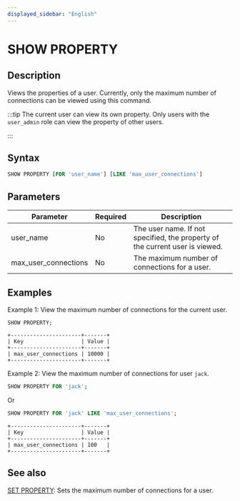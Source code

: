 ```yaml
---
displayed_sidebar: "English"
---
```


# SHOW PROPERTY

## Description

Views the properties of a user. Currently, only the maximum number of connections can be viewed using this command.

:::tip
The current user can view its own property. Only users with the `user_admin` role can view the property of other users.

:::

## Syntax

```SQL
SHOW PROPERTY [FOR 'user_name'] [LIKE 'max_user_connections']
```

## Parameters

| **Parameter**              | **Required** | **Description**                                    |
| -------------------- | -------- | ----------------------------------------- |
| user_name            | No       | The user name. If not specified, the property of the current user is viewed. |
| max_user_connections | No       | The maximum number of connections for a user.      |

## Examples

Example 1: View the maximum number of connections for the current user.

```Plain
SHOW PROPERTY;

+----------------------+-------+
| Key                  | Value |
+----------------------+-------+
| max_user_connections | 10000 |
+----------------------+-------+
```

Example 2: View the maximum number of connections for user `jack`.

```SQL
SHOW PROPERTY FOR 'jack';
```

Or

```SQL
SHOW PROPERTY FOR 'jack' LIKE 'max_user_connections';
```

```Plain
+----------------------+-------+
| Key                  | Value |
+----------------------+-------+
| max_user_connections | 100   |
+----------------------+-------+
```

## See also

[SET PROPERTY](./SET_PROPERTY.md): Sets the maximum number of connections for a user.
